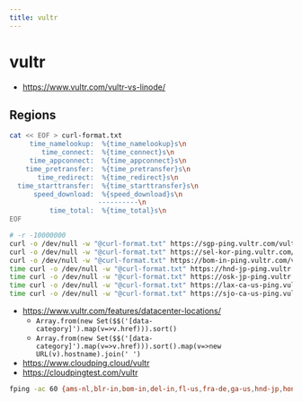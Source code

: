 ```yaml
---
title: vultr
---
```


# vultr

- https://www.vultr.com/vultr-vs-linode/

## Regions

```bash
cat << EOF > curl-format.txt
     time_namelookup:  %{time_namelookup}s\n
        time_connect:  %{time_connect}s\n
     time_appconnect:  %{time_appconnect}s\n
    time_pretransfer:  %{time_pretransfer}s\n
       time_redirect:  %{time_redirect}s\n
  time_starttransfer:  %{time_starttransfer}s\n
      speed_download:  %{speed_download}s\n
                      ----------\n
          time_total:  %{time_total}s\n
EOF

# -r -10000000
curl -o /dev/null -w "@curl-format.txt" https://sgp-ping.vultr.com/vultr.com.100MB.bin > sgp.txt
curl -o /dev/null -w "@curl-format.txt" https://sel-kor-ping.vultr.com/vultr.com.100MB.bin > sel-kor.txt
curl -o /dev/null -w "@curl-format.txt" https://bom-in-ping.vultr.com/vultr.com.100MB.bin > bom-in.txt
time curl -o /dev/null -w "@curl-format.txt" https://hnd-jp-ping.vultr.com/vultr.com.100MB.bin > hnd-jp.txt
time curl -o /dev/null -w "@curl-format.txt" https://osk-jp-ping.vultr.com/vultr.com.100MB.bin > osk-jp.txt
time curl -o /dev/null -w "@curl-format.txt" https://lax-ca-us-ping.vultr.com/vultr.com.100MB.bin > lax-ca-us.txt
time curl -o /dev/null -w "@curl-format.txt" https://sjo-ca-us-ping.vultr.com/vultr.com.100MB.bin > lax-ca-us.txt
```

- https://www.vultr.com/features/datacenter-locations/
  - `Array.from(new Set($$('[data-category]').map(v=>v.href))).sort()`
  - `Array.from(new Set($$('[data-category]').map(v=>v.href))).sort().map(v=>new URL(v).hostname).join(' ')`
- https://www.cloudping.cloud/vultr
- https://cloudpingtest.com/vultr

```bash
fping -ac 60 {ams-nl,blr-in,bom-in,del-in,fl-us,fra-de,ga-us,hnd-jp,hon-hi-us,il-us,jnb-za,lax-ca-us,lon-gb,mad-es,mel-au,mex-mx,nj-us,osk-jp,par-fr,sao-br,scl-cl,sel-kor,sgp,sjo-ca-us,sto-se,syd-au,tor-ca,tx-us,wa-us,waw-pl}-ping.vultr.com
```
